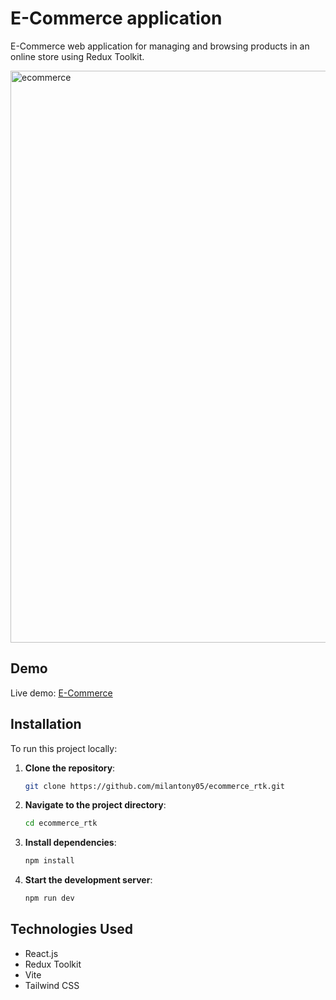 # E-Commerce application

E-Commerce web application for managing and browsing products in an online store using Redux Toolkit.

<img width="915" alt="ecommerce" src="https://github.com/user-attachments/assets/a6c6f910-2a1e-4412-b70c-2f04f181b752" />

## Demo

Live demo: [E-Commerce](https://milantony05.github.io/ecommerce_rtk/)

## Installation

To run this project locally:

1. **Clone the repository**:
   ```bash
   git clone https://github.com/milantony05/ecommerce_rtk.git
   ```
2. **Navigate to the project directory**:
   ```bash
   cd ecommerce_rtk
   ```
3. **Install dependencies**:
   ```bash
   npm install
   ```
4. **Start the development server**:
   ```bash
   npm run dev
   ```

## Technologies Used

- React.js
- Redux Toolkit
- Vite
- Tailwind CSS
